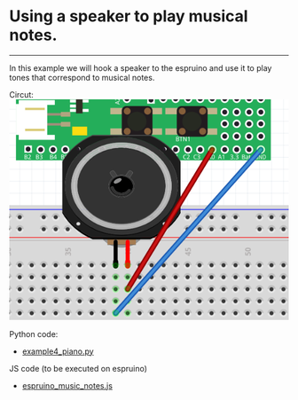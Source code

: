 # Using a speaker to play musical notes.
----
In this example we will hook a speaker to the espruino and use it to play
tones that correspond to musical notes.

Circut:
![image](https://raw.githubusercontent.com/FoamyGuy/mcpi_with_espruino/master/imgs/example4_circut.PNG)

Python code:
- [example4_piano.py](example4_piano.py)

JS code (to be executed on espruino)
- [espruino_music_notes.js](espruino_music_notes.js)
